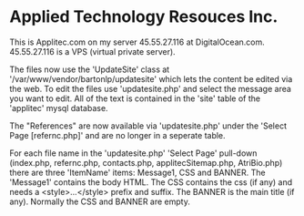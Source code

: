 # Applied Technology Resouces Inc.

This is Applitec.com on my server 45.55.27.116 at DigitalOcean.com.
45.55.27.116 is a VPS (virtual private server).

The files now use the 'UpdateSite' class at '/var/www/vendor/bartonlp/updatesite' which lets the content be edited via the web. To edit the files use 'updatesite.php' and select the message area you want to edit. All of the text is contained in the 'site' table of the 'applitec' mysql database.

The "References" are now available via 'updatesite.php' under the 'Select Page [refernc.php]' and are no longer in a seperate table.

For each file name in the 'updatesite.php' 'Select Page' pull-down (index.php, refernc.php, contacts.php, applitecSitemap.php, AtriBio.php) there are three 'ItemName' items: Message1, CSS and BANNER. The 'Message1' contains the body HTML. The CSS contains the css (if any) and needs a &lt;style&gt;...&lt;/style&gt; prefix and suffix. The BANNER is the main title (if any). Normally the CSS and BANNER are empty.



